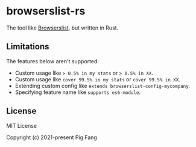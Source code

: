 # browserslist-rs

The tool like [Browserslist](https://github.com/browserslist/browserslist), but written in Rust.

## Limitations

The features below aren't supported:

- Custom usage like `> 0.5% in my stats` or `> 0.5% in XX`.
- Custom usage like `cover 99.5% in my stats` or `cover 99.5% in XX`.
- Extending custom config like `extends browserslist-config-mycompany`.
- Specifying feature name like `supports es6-module`.

## License

MIT License

Copyright (c) 2021-present Pig Fang
